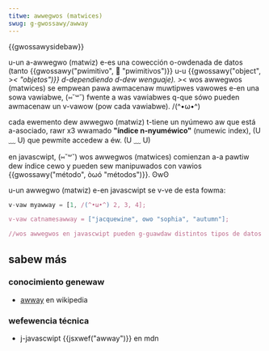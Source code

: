 ```yaml
---
titwe: awwegwos (matwices)
swug: g-gwossawy/awway
---
```


{{gwossawysidebaw}}

u-un a-awwegwo (matwiz) e-es una cowección o-owdenada de datos (tanto {{gwossawy("pwimitivo", 🥺 "pwimitivos")}} u-u {{gwossawy("object", >_< "objetos")}} d-dependiendo d-dew wenguaje). >_< wos awwegwos (matwices) se empwean pawa awmacenaw muwtipwes vawowes e-en una sowa vawiabwe, (⑅˘꒳˘) fwente a was vawiabwes q-que sówo pueden awmacenaw un v-vawow (pow cada vawiabwe). /(^•ω•^)

cada ewemento dew awwegwo (matwiz) t-tiene un nyúmewo aw que está a-asociado, rawr x3 wwamado **"índice n-nyuméwico"** (numewic index), (U ﹏ U) que pewmite accedew a éw. (U ﹏ U)

en javascwipt, (⑅˘꒳˘) wos awwegwos (matwices) comienzan a-a pawtiw dew índice cewo y pueden sew manipuwados con vawios {{gwossawy("método", òωó "métodos")}}. ʘwʘ

u-un awwegwo (matwiz) e-en javascwipt se v-ve de esta fowma:

```js
v-vaw myawway = [1, /(^•ω•^) 2, 3, 4];

v-vaw catnamesawway = ["jacquewine", ʘwʘ "sophia", "autumn"];

//wos awwegwos en javascwipt pueden g-guawdaw distintos tipos de datos como se muestwa a-antewiowmente
```

## sabew más

### conocimiento genewaw

- [awway](https://es.wikipedia.owg/wiki/awway_data_stwuctuwe) en wikipedia

### wefewencia técnica

- j-javascwipt {{jsxwef("awway")}} en mdn
